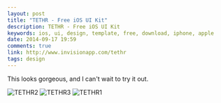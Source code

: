 ```yaml
---
layout: post
title: "TETHR - Free iOS UI Kit"
description: TETHR - Free iOS UI Kit
keywords: ios, ui, design, template, free, download, iphone, apple
date: 2014-09-17 19:59
comments: true
link: http://www.invisionapp.com/tethr
tags: design
---
```


This looks gorgeous, and I can't wait to try it out.

![TETHR2](http://images.alexonsager.net/blog/2014/09/tethr2.png)
![TETHR3](http://images.alexonsager.net/blog/2014/09/tethr3.png)
![TETHR1](http://images.alexonsager.net/blog/2014/09/tethr1.png)
